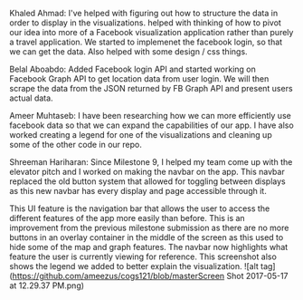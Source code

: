 Khaled Ahmad:
I've helped with figuring out how to structure the data in order to display in the visualizations. helped with thinking of how to pivot our idea into more of a Facebook visualization application rather than purely a travel application. We started to implemenet the facebook login, so that we can get the data. Also helped with some design / css things. 

Belal Aboabdo: Added Facebook login API and started working on Facebook Graph API to get location data from user login. We will then scrape the data from the JSON returned by FB Graph API and present users actual data. 

Ameer Muhtaseb: I have been researching how we can more efficiently use facebook data so that we can expand the capabilities of our app. I have also worked creating a legend for one of the visualizations and cleaning up some of the other code in our repo.

Shreeman Hariharan: Since Milestone 9, I helped my team come up with the elevator pitch and I worked on making the navbar on the app. 
This navbar replaced the old button system that allowed for toggling between displays as this new navbar has every display and page 
accessible through it.

This UI feature is the navigation bar that allows the user to access the different features of the app more easily than before. This
is an improvement from the previous milestone submission as there are no more buttons in an overlay container in the middle of the 
screen as this used to hide some of the map and graph features. The navbar now highlights what feature the user is currently viewing 
for reference.
This screenshot also shows the legend we added to better explain the visualization.
![alt tag](https://github.com/ameezus/cogs121/blob/masterScreen Shot 2017-05-17 at 12.29.37 PM.png)

